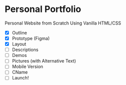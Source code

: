 # Personal Portfolio

Personal Website from Scratch Using Vanilla HTML/CSS

- [x] Outline
- [x] Prototype (Figma)
- [x] Layout
- [ ] Descriptions
- [ ] Demos
- [ ] Pictures (with Alternative Text)
- [ ] Mobile Version
- [ ] CName
- [ ] Launch!
